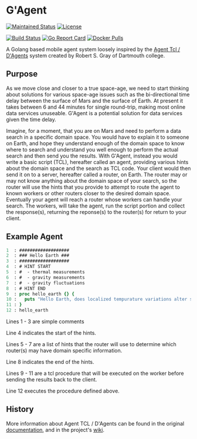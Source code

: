 # G'Agent
[![Maintained Status](https://img.shields.io/maintenance/yes/2021?style=plastic)](https://git.dragonheim.net/dragonheim/gagent)
[![License](https://img.shields.io/badge/License-MIT-limegreen.svg)](https://git.dragonheim.net/dragonheim/gagent/src/branch/main/LICENSE)

[![Build Status](https://drone.dragonheim.net/api/badges/dragonheim/gagent/status.svg)](https://drone.dragonheim.net/dragonheim/gagent)
[![Go Report Card](https://goreportcard.com/badge/git.dragonheim.net/dragonheim/gagent)](https://goreportcard.com/report/git.dragonheim.net/dragonheim/gagent)
[![Docker Pulls](https://img.shields.io/docker/pulls/dragonheim/gagent)](https://hub.docker.com/r/dragonheim/gagent/tags?page=1&ordering=last_updated)

A Golang based mobile agent system loosely inspired by the [Agent Tcl / D'Agents](http://www.cs.dartmouth.edu/~dfk/agents/) system created by Robert S. Gray of Dartmouth college.

## Purpose
As we move close and closer to a true space-age, we need to start thinking about solutions for various space-age issues such as the bi-directional time delay between the surface of Mars and the surface of Earth. At present it takes between 6 and 44 minutes for single round-trip, making most online data services unuseable. G'Agent is a potential solution for data services given the time delay.

Imagine, for a moment, that you are on Mars and need to perform a data search in a specific domain space. You would have to explain it to someone on Earth, and hope they understand enough of the domain space to know where to search and understand you well enough to perform the actual search and then send you the results. With G'Agent, instead you would write a basic script (TCL), hereafter called an agent, providing various hints about the domain space and the search as TCL code. Your client would then send it on to a server, hereafter called a router, on Earth. The router may or may not know anything about the domain space of your search, so the router will use the hints that you provide to attempt to route the agent to known workers or other routers closer to the desired domain space. Eventually your agent will reach a router whose workers can handle your search.  The workers, will take the agent, run the script portion and collect the response(s), returning the reponse(s) to the router(s) for return to your client.

## Example Agent
```tcl
1  : ###################
2  : ### Hello Earth ###
3  : ###################
4  : # HINT START
5  : #  - thermal measurements
6  : #  - gravity measurements
7  : #  - gravity fluctuations
8  : # HINT END
9  : proc hello_earth {} {
10 :   puts "Hello Earth, does localized tempurature variations alter specific gravity?"
11 : }
12 : hello_earth
```
Lines 1 - 3 are simple comments

Line  4 indicates the start of the hints.

Lines 5 - 7 are a list of hints that the router will use to determine which router(s) may have domain specific information.

Line  8 indicates the end of the hints.

Lines 9 - 11 are a tcl procedure that will be executed on the worker before sending the results back to the client.

Line  12 executes the procedure defined above.

## History
More information about Agent TCL / D'Agents can be found in the original [documentation](http://www.cs.dartmouth.edu/~dfk/agents/pub/agents/doc.5.1.ps.gz), and in the project's [wiki](https://git.dragonheim.net/dragonheim/gagent/wiki/_pages).
